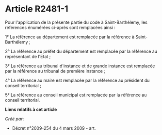 # Article R2481-1

Pour l'application de la présente partie du code à Saint-Barthélemy, les références énumérées ci-après sont remplacées
ainsi :

1° La référence au département est remplacée par la référence à Saint-Barthélemy ;

2° La référence au préfet du département est remplacée par la référence au représentant de l'Etat ;

3° La référence au tribunal d'instance et de grande instance est remplacée par la référence au tribunal de première
instance ;

4° La référence au maire est remplacée par la référence au président du conseil territorial ;

5° La référence au conseil municipal est remplacée par la référence au conseil territorial.

**Liens relatifs à cet article**

_Créé par_:

  - Décret n°2009-254 du 4 mars 2009 - art.
